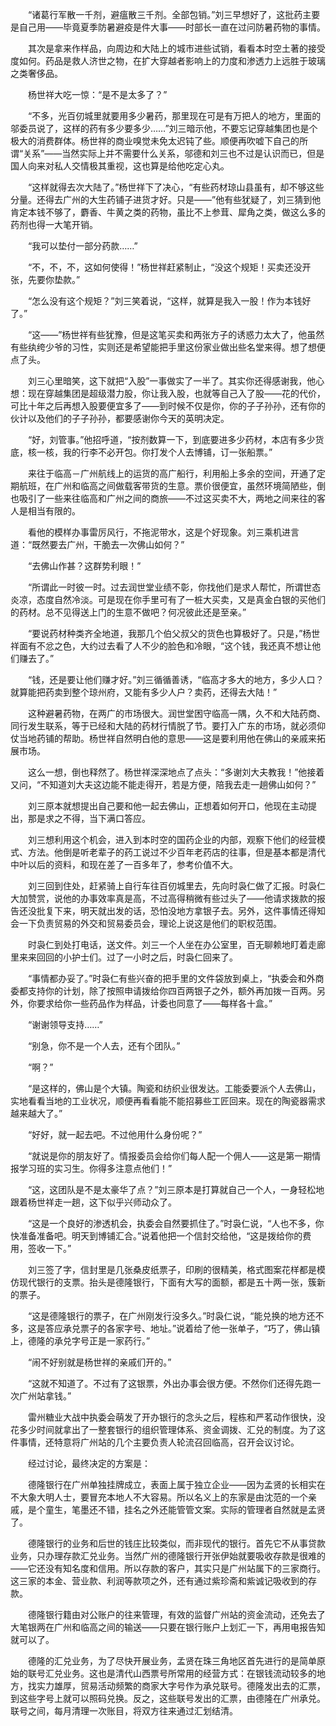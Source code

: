 　　“诸葛行军散一千剂，避瘟散三千剂。全部包销。”刘三早想好了，这批药主要是自己用——毕竟夏季防暑避疫是件大事——时部长一直在过问防暑药物的事情。

　　其次是拿来作样品，向周边和大陆上的城市进些试销，看看本时空土著的接受度如何。药品是救人济世之物，在扩大穿越者影响上的力度和渗透力上远胜于玻璃之类奢侈品。

　　杨世祥大吃一惊：“是不是太多了？”

　　“不多，光百仞城里就要用多少暑药，那里现在可是有万把人的地方，里面的邬委员说了，这样的药有多少要多少……”刘三暗示他，不要忘记穿越集团也是个极大的消费群体。杨世祥的商业嗅觉未免太迟钝了些。顺便再吹嘘下自己的所谓“关系”——当然实际上并不需要什么关系，邬德和刘三也不过是认识而已，但是国人向来对私人交情极其重视，这也算是给他吃定心丸。

　　“这样就得去次大陆了。”杨世祥下了决心，“有些药材琼山县虽有，却不够这些分量。还得去广州的大生药铺子进货才好。只是——”他有些犹疑了，刘三猜到他肯定本钱不够了，麝香、牛黄之类的药物，虽比不上参茸、犀角之类，做这么多的药剂也得一大笔开销。

　　“我可以垫付一部分药款……”

　　“不，不，不，这如何使得！”杨世祥赶紧制止，“没这个规矩！买卖还没开张，先要你垫款。”

　　“怎么没有这个规矩？”刘三笑着说，“这样，就算是我入一股！作为本钱好了。”

　　“这——”杨世祥有些犹豫，但是这笔买卖和两张方子的诱惑力太大了，他虽然有些纨绔少爷的习性，实则还是希望能把手里这份家业做出些名堂来得。想了想便点了头。

　　刘三心里暗笑，这下就把“入股”一事做实了一半了。其实你还得感谢我，他心想：现在穿越集团是超级潜力股，你让我入股，也就等自己入了股——花的代价，可比十年之后再想入股要便宜多了——到时候不仅是你，你的子子孙孙，还有你的伙计以及他们的子子孙孙，都要感谢你今天的英明决定。

　　“好，刘管事。”他招呼道，“按剂数算一下，到底要进多少药材，本店有多少货底，核一核，我的行李不必开包。你打发个人去博铺，订一张船票。”

　　来往于临高－广州航线上的运货的高广船行，利用船上多余的空间，开通了定期航班，在广州和临高之间做载客带货的生意。票价很便宜，虽然环境简陋些，倒也吸引了一些来往临高和广州之间的商旅——不过这买卖不大，两地之间来往的客人是相当有限的。

　　看他的模样办事雷厉风行，不拖泥带水，这是个好现象。刘三乘机进言道：“既然要去广州，干脆去一次佛山如何？”

　　“去佛山作甚？这群势利眼！”

　　“所谓此一时彼一时。过去润世堂业绩不彰，你找他们是求人帮忙，所谓世态炎凉，态度自然冷淡。可是现在你手里可有了一桩大买卖，又是真金白银的买他们的药材。总不见得送上门的生意不做吧？何况彼此还是至亲。”

　　“要说药材种类齐全地道，我那几个伯父叔父的货色也算极好了。只是，”杨世祥面有不忿之色，大约过去看了人不少的脸色和冷眼，“这个钱，我还真不想让他们赚去了。”

　　“钱，还是要让他们赚才好。”刘三循循善诱，“临高才多大的地方，多少人口？就算能把药卖到整个琼州府，又能有多少人户？卖药，还得去大陆！”

　　这种避暑药物，在两广的市场很大。润世堂困守临高一隅，久不和大陆药商、同行发生联系，等于已经和大陆的药材行情脱了节。要打入广东的市场，就必须仰仗当地药铺的帮助。杨世祥自然明白他的意思——这是要利用他在佛山的亲戚来拓展市场。

　　这么一想，倒也释然了。杨世祥深深地点了点头：“多谢刘大夫教我！”他接着又问，“不知道刘大夫这边能不能走得开，若是方便，陪我去走一趟佛山如何？”

　　刘三原本就想提出自己要和他一起去佛山，正想着如何开口，他现在主动提出，那是求之不得，当下满口答应。

　　刘三想利用这个机会，进入到本时空的国药企业的内部，观察下他们的经营模式、方法。他倒是听老辈子的药工说过不少百年老药店的往事，但是基本都是清代中叶以后的资料，和现在差了一百多年了，参考价值不大。

　　刘三回到住处，赶紧骑上自行车往百仞城里去，先向时袅仁做了汇报。时袅仁大加赞赏，说他的办事效率真是高，不过高得稍微有些过头了——他请求拨款的报告还没批复下来，明天就出发的话，恐怕没地方拿银子去。另外，这件事情还得知会一下负责贸易的外交和贸易委员会，理论上说这是他们的职权范围。

　　时袅仁到处打电话，送文件。刘三一个人坐在办公室里，百无聊赖地盯着走廊里来来回回的小护士们。过了一小时之后，时袅仁回来了。

　　“事情都办妥了。”时袅仁有些兴奋的把手里的文件袋放到桌上，“执委会和外商委都支持你的计划，除了按照申请拨给你四百两银子之外，额外再加拨一百两。另外，你要求给你一些药品作为样品，计委也同意了——每样各十盒。”

　　“谢谢领导支持……”

　　“别急，你不是一个人去，还有个团队。”

　　“啊？”

　　“是这样的，佛山是个大镇。陶瓷和纺织业很发达。工能委要派个人去佛山，实地看看当地的工业状况，顺便再看看能不能招募些工匠回来。现在的陶瓷器需求越来越大了。”

　　“好好，就一起去吧。不过他用什么身份呢？”

　　“就说是你的朋友好了。情报委员会给你们每人配一个佣人——这是第一期情报学习班的实习生。你得多注意点他们！”

　　“这，这团队是不是太豪华了点？”刘三原本是打算就自己一个人，一身轻松地跟着杨世祥走一趟，这下似乎兴师动众了。

　　“这是一个良好的渗透机会，执委会自然要抓住了。”时袅仁说，“人也不多，你快准备准备吧。明天到博铺汇合。”说着他把一个信封交给他，“这是拨给你的费用，签收一下。”

　　刘三签了字，信封里是几张桑皮纸票子，印刷的很精美，格式图案花样都是模仿现代银行的支票。抬头是德隆银行，下面有大写的面额，都是五十两一张，簇新的票子。

　　“这是德隆银行的票子，在广州刚发行没多久。”时袅仁说，“能兑换的地方还不多，这是答应承兑票子的各家字号、地址。”说着给了他一张单子，“巧了，佛山镇上，德隆的承兑字号正是一家药行。”

　　“闹不好别就是杨世祥的亲戚们开的。”

　　“这就不知道了。不过有了这银票，外出办事会很方便。不然你们还得先跑一次广州站拿钱。”

　　雷州糖业大战中执委会萌发了开办银行的念头之后，程栋和严茗动作很快，没花多少时间就拿出了一整套银行的组织管理体系、资金调拨、汇兑的制度。为了这件事情，还特意将广州站的几个主要负责人轮流召回临高，召开会议讨论。

　　经过讨论，最终决定的方案是：

　　德隆银行在广州单独挂牌成立，表面上属于独立企业——因为孟贤的长相实在不大象大明人士，要冒充本地人不大容易。所以名义上的东家是由沈范的一个亲戚，是个童生，笔墨还不错，挂名之外还能管管文案。实际的管理者自然就是孟贤了。

　　德隆银行的业务和后世的钱庄比较类似，而非现代的银行。首先它不从事贷款业务，只办理存款汇兑业务。当然广州的德隆银行开张伊始就要吸收存款是很难的——它还没有知名度和信用。所以存款的客户，其实只是广州站属下的三家商行。这三家的本金、营业款、利润等款项之外，还有通过紫珍斋和紫诚记吸收到的存款。

　　德隆银行籍由对公账户的往来管理，有效的监督广州站的资金流动，还免去了大笔银两在广州和临高之间的输送——只要在银行账户上划汇一下，再用电报告知就可以了。

　　德隆的汇兑业务，为了尽快开展业务，孟贤在珠三角地区首先进行的是简单原始的联号汇兑业务。这也是清代山西票号所常用的经营方式：在银钱流动较多的地方，找实力雄厚，贸易活动频繁的商家大字号作为承兑联号。德隆发出去的汇票，到这些字号上就可以照码兑换。反之，这些联号发出的汇票，由德隆在广州承兑。联号之间，每月清理一次账目，将双方往来通过汇划结清。
